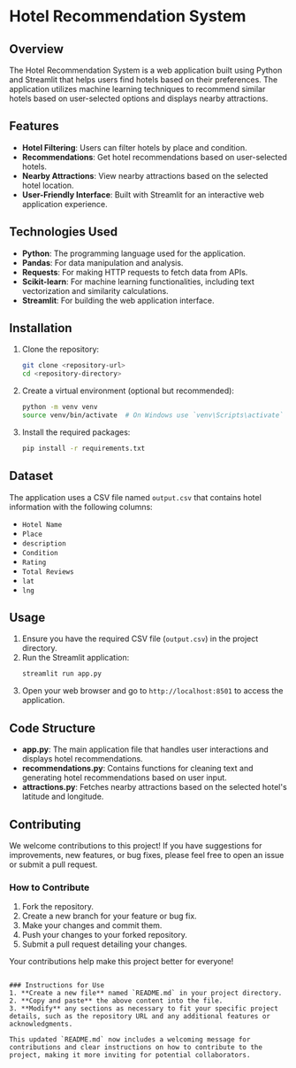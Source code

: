 # Hotel Recommendation System

## Overview
The Hotel Recommendation System is a web application built using Python and Streamlit that helps users find hotels based on their preferences. The application utilizes machine learning techniques to recommend similar hotels based on user-selected options and displays nearby attractions.

## Features
- **Hotel Filtering**: Users can filter hotels by place and condition.
- **Recommendations**: Get hotel recommendations based on user-selected hotels.
- **Nearby Attractions**: View nearby attractions based on the selected hotel location.
- **User-Friendly Interface**: Built with Streamlit for an interactive web application experience.

## Technologies Used
- **Python**: The programming language used for the application.
- **Pandas**: For data manipulation and analysis.
- **Requests**: For making HTTP requests to fetch data from APIs.
- **Scikit-learn**: For machine learning functionalities, including text vectorization and similarity calculations.
- **Streamlit**: For building the web application interface.

## Installation

1. Clone the repository:
   ```bash
   git clone <repository-url>
   cd <repository-directory>
   ```

2. Create a virtual environment (optional but recommended):
   ```bash
   python -m venv venv
   source venv/bin/activate  # On Windows use `venv\Scripts\activate`
   ```

3. Install the required packages:
   ```bash
   pip install -r requirements.txt
   ```

## Dataset
The application uses a CSV file named `output.csv` that contains hotel information with the following columns:
- `Hotel Name`
- `Place`
- `description`
- `Condition`
- `Rating`
- `Total Reviews`
- `lat`
- `lng`

## Usage

1. Ensure you have the required CSV file (`output.csv`) in the project directory.
2. Run the Streamlit application:
   ```bash
   streamlit run app.py
   ```
3. Open your web browser and go to `http://localhost:8501` to access the application.

## Code Structure
- **app.py**: The main application file that handles user interactions and displays hotel recommendations.
- **recommendations.py**: Contains functions for cleaning text and generating hotel recommendations based on user input.
- **attractions.py**: Fetches nearby attractions based on the selected hotel's latitude and longitude.

## Contributing
We welcome contributions to this project! If you have suggestions for improvements, new features, or bug fixes, please feel free to open an issue or submit a pull request. 

### How to Contribute
1. Fork the repository.
2. Create a new branch for your feature or bug fix.
3. Make your changes and commit them.
4. Push your changes to your forked repository.
5. Submit a pull request detailing your changes.

Your contributions help make this project better for everyone!


````

### Instructions for Use
1. **Create a new file** named `README.md` in your project directory.
2. **Copy and paste** the above content into the file.
3. **Modify** any sections as necessary to fit your specific project details, such as the repository URL and any additional features or acknowledgments.

This updated `README.md` now includes a welcoming message for contributions and clear instructions on how to contribute to the project, making it more inviting for potential collaborators.
